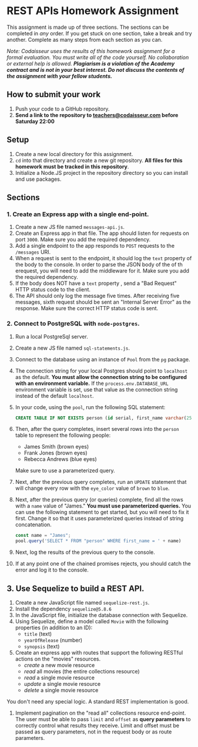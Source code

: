 # REST APIs Homework Assignment
This assignment is made up of three sections.
The sections can be completed in _any_ order.
If you get stuck on one section, take a break and try another.
Complete as many steps from each section as you can.

_Note: Codaisseur uses the results of this homework assignment for a formal evaluation.
You must write all of the code yourself.
No collaboration or external help is allowed.
**Plagiarism is a violation of the Academy contract and is not in your best interest.
Do not discuss the contents of the assignment with your fellow students.**_

## How to submit your work
1. Push your code to a GitHub repository.
1. **Send a link to the repository to teachers@codaisseur.com before Saturday 22:00**

## Setup
1. Create a new local directory for this assignment.
1. `cd` into that directory and create a new git repository.
**All files for this homework must be tracked in this repository**.
1. Initialize a Node.JS project in the repository directory so you can install and use packages.

## Sections

### 1. Create an Express app with a single end-point. 

1. Create a new JS file named `messages-api.js`.
1. Create an Express app in that file.
The app should listen for requests on port `3000`.
Make sure you add the required dependency.
1. Add a single endpoint to the app responds to `POST` requests to the `/messages` URI.
1. When a request is sent to the endpoint, it should log the `text` property of the body to the console.
In order to parse the JSON body of the of th erequest, you will need to add the middleware for it.
Make sure you add the required dependency.
1. If the body does NOT have a `text` property , send a "Bad Request" HTTP status code to the client.
1. The API should only log the message five times.
After receiving five messages, sixth request should be sent an "Internal Server Error" as the response.
Make sure the correct HTTP status code is sent.

### 2. Connect to PostgreSQL with `node-postgres`.

1. Run a local PostgreSql server.
1. Create a new JS file named `sql-statements.js`.
1. Connect to the database using an instance of `Pool` from the `pg` package.
1. The connection string for your local Postgres should point to `localhost` as the default.
**You must allow the connection string to be configured with an environment variable.**
If the `process.env.DATABASE_URL` environment variable is set, use that value as the connection string instead of the default `localhost`.
1. In your code, using the `pool`, run the following SQL statement:
   ```sql
   CREATE TABLE IF NOT EXISTS person (id serial, first_name varchar(255), last_name varchar(255), eye_color varchar(255))
   ```
1. Then, after the query completes, insert several rows into the `person` table to represent the following people:
   - James Smith (brown eyes)
   - Frank Jones (brown eyes)
   - Rebecca Andrews (blue eyes)

   Make sure to use a parameterized query.
1. Next, after the previous query completes, run an `UPDATE` statement that will change every row with the `eye_color` value of `brown` to `blue`.
1. Next, after the previous query (or queries) complete, find all the rows with a `name` value of "James."
**You must use parameterized queries.**
You can use the following statement to get started, but you will need to fix it first.
Change it so that it uses parameterized queries instead of string concatenation.
   ```javascript
   const name = "James";
   pool.query('SELECT * FROM "person" WHERE first_name = ' + name)
   ```
1. Next, log the results of the previous query to the console.
1. If at any point one of the chained promises rejects, you should catch the error and log it to the console.

## 3. Use Sequelize to build a REST API.

1. Create a new JavaScript file named `sequelize-rest.js`.
1. Install the dependency `sequelize@5.8.6`
1. In the JavaScript file, initialize the database connection with Sequelize.
1. Using Sequelize, define a model called `Movie` with the following properties (in addition to an ID):
   - `title` (text)
   - `yearOfRelease` (number)
   - `synopsis` (text)
1. Create an express app with routes that support the following RESTful actions on the "movies" resources.
   - _create_ a new movie resource
   - _read_ all movies (the entire collections resource)
   - _read_ a single movie resource
   - _update_ a single movie resource
   - _delete_ a single movie resource

  You don't need any special logic.
  A standard REST implementation is good.
1. Implement pagination on the "read all" collections resource end-point.
The user must be able to pass `limit` and `offset` as **query parameters** to correctly control what results they receive.
Limit and offset must be passed as query parameters, not in the request body or as route parameters.